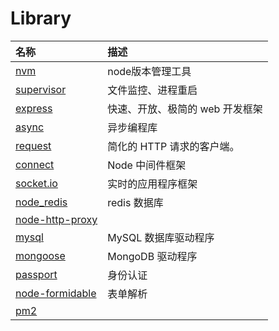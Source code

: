 # Library

| 名称 | 描述 |
| :--- | :--- |
| [nvm](/Library/nvm/README.md) | node版本管理工具 |
| [supervisor](/Library/supervisor/README.md) | 文件监控、进程重启 |
| [express](/Library/express/README.md) | 快速、开放、极简的 web 开发框架 |
| [async](/Library/async/README.md) | 异步编程库 |
| [request](/Library/request/README.md) | 简化的 HTTP 请求的客户端。 |
| [connect](/Library/connect/README.md) | Node 中间件框架  |
| [socket.io](/Library/socketIO/README.md)  | 实时的应用程序框架  |
| [node_redis](/Library/node_redis/README.md)   | redis 数据库  |
| [node-http-proxy](/Library/node-http-proxy/README.md)   |   |
| [mysql](/Library/mysql/README.md)   | MySQL 数据库驱动程序  |
| [mongoose](/Library/mongoose/README.md)   | MongoDB 驱动程序  |
| [passport](/Library/passport/README.md)   | 身份认证  |
| [node-formidable](/Library/node-formidable/README.md)   | 表单解析  |
| [pm2](/Library/pm2/README.md)   |   |
